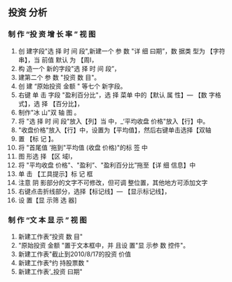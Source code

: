 ## 投资 分析
### 制 作 “投 资 增 长 率 ” 视 图
1. 创 建字段"选 择 时 间 段",新建一个 参 数 "详 细 曰期”，数 据类 型为 【字符串】，当 前值 默认 为 【周I，
2. 构 造一个 新的字段"选 择 时 间 段”，
3.  建第二个 参 数 "投资 数 目"。
4. 创 建 “原始投资 金额 " 等七个 新字段。
5. 右键 单 击 字段 "盈利百分比"，选 择 菜单 中的【默认 属 性】— 【数 字格式】，选 择 【百分比】，
6. 制作"冰 山"双 轴 图 。
7. 将 "选 择 时 间 段"放入【列】当 中，_‘平均收盘 价格"放入【行】中。
8.  "收盘价格"放入【行】中，设置为【平均值】，然后右键单击选择【双轴
9.  置 【标 记 】。
10. 将 "首尾值 ’拖到"平均值 (收盘 价格)"的标 签 中
11. 图 形选 择 【区 域I，
12. 将 "平均收盘 价格"、"盈利”、"盈利百分比”拖至【详 细 信息】中
13. 单 击 【工具提示】标 记 框 
14. 注意 阴 影部分的文字不可修改，但可调 整位置，其他地方可添加文字
15. 右键点击折线部分，选择【标记线】— 【显示标记线】，
16. 设 置【显 示筛 选 器]

### 制 作 “文 本 显 示 ” 视 图
1. 新建工作表“投资 数 目"
2.  "原始投资 金额 "置于文本框中，并 且设 置"显 示参 数 控件"。
3. 新建工作表"截止到2010/8/17的投资 价值 
4. 新建工作表°约 持股票数 "
5. 新建工作表’_投资 曰期"